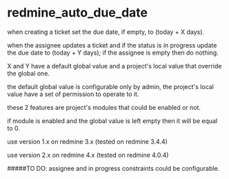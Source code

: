 redmine_auto_due_date
=

when creating a ticket set the due date, if empty, to (today + X days).

when the assignee updates a ticket and if the status is in progress update the due date to (today + Y days); if the assignee is empty then do nothing.

X and Y have a default global value and a project's local value that override the global one. 

the default global value is configurable only by admin, the project's local value have a set of permission to operate to it.

these 2 features are project's modules that could be enabled or not.

if module is enabled and the global value is left empty then it will be equal to 0.

use version 1.x on redmine 3.x (tested on redmine 3.4.4)

use version 2.x on redmine 4.x (tested on redmine 4.0.4)

#####TO DO:
assignee and in progress constraints could be configurable.
